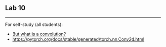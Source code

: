 ## Lab 10

***
For self-study (all students): 
* [But what is a convolution?](https://www.youtube.com/watch?v=KuXjwB4LzSA)
* https://pytorch.org/docs/stable/generated/torch.nn.Conv2d.html
